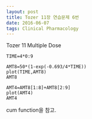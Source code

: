 ```yaml
---
layout: post
title: Tozer 11장 연습문제 6번
date: 2016-06-07
tags: Clinical Pharmacology
---
```

Tozer 11 Multiple Dose

```
TIME=4*0:9

AMT8=50*(1-exp(-0.693/4*TIME))
plot(TIME,AMT8)
AMT8

AMT4=AMT8[1:8]+AMT8[2:9]
plot(AMT4)
AMT4
```

cum function을 참고.
